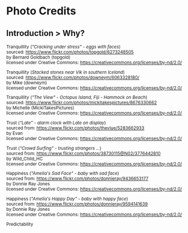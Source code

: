 # Photo Credits

## Introduction > Why?
<sup>

Tranquillity (*"Cracking under stress" - eggs with faces*)  
sourced: https://www.flickr.com/photos/topgold/6273248505  
by Bernard Goldbach (topgold)  
licensed under Creative Commons:   https://creativecommons.org/licenses/by-nd/2.0/

Tranquillity (*Stacked stones near Vik in southern Iceland*)  
sourced: https://www.flickr.com/photos/downeym/6063328180/  
by Mike (downeym)  
licensed under Creative Commons:   https://creativecommons.org/licenses/by-nd/2.0/

Tranquillity (*"The View" - Octopus Island, Fiji - Hammock on Beach*)  
sourced: https://www.flickr.com/photos/mickitakespictures/8676330662  
by Michelle (MickiTakesPictures)  
licensed under Creative Commons:   https://creativecommons.org/licenses/by-nd/2.0/

Trust (*"Late" - alarm clock with Late on display*)  
sourced from:
https://www.flickr.com/photos/thevlue/5283662933  
by Evan  
licensed under Creative Commons:   https://creativecommons.org/licenses/by-nd/2.0/  

Trust (*"Crowd Surfing" - trusting strangers ...*)  
sourced from:
https://www.flickr.com/photos/38730115@N02/3776442810  
by Wild_Child_HC  
licensed under Creative Commons:   https://creativecommons.org/licenses/by-nd/2.0/  

Happiness (*"Amelia's Sad Face" - baby with sad face*)  
sourced from:   https://www.flickr.com/photos/donnieray/9436653177  
by Donnie Ray Jones  
licensed under Creative Commons:   https://creativecommons.org/licenses/by-nd/2.0/

Happiness (*"Amelia's Happy Day" - baby with happy face*)  
sourced from:   https://www.flickr.com/photos/donnieray/9594141639  
by Donnie Ray Jones  
licensed under Creative Commons: https://creativecommons.org/licenses/by-nd/2.0/

Predictability

</sup>
